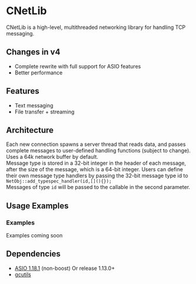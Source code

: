 # CNetLib
CNetLib is a high-level, multithreaded networking library for handling TCP messaging.

## Changes in v4
* Complete rewrite with full support for ASIO features
* Better performance

## Features
* Text messaging
* File transfer + streaming

## Architecture
Each new connection spawns a server thread that reads data, and passes complete messages to user-defined handling functions (subject to change). <br>
Uses a 64k network buffer by default. <br>
Message type is stored in a 32-bit integer in the header of each message, after the size of the message, which is a 64-bit integer.
Users can define their own message type handlers by passing the 32-bit message type id to `NetObj::add_typespec_handler(id,[](){});`<br>
Messages of type `id` will be passed to the callable in the second parameter.
## Usage Examples

### Examples
Examples coming soon <br>
## Dependencies
* [ASIO 1.18.1](https://sourceforge.net/projects/asio/files/asio/1.18.1%20%28Stable%29/) (non-boost) Or release 1.13.0+ <br>
* [gcutils](https://github.com/gmbows/gcutils)
